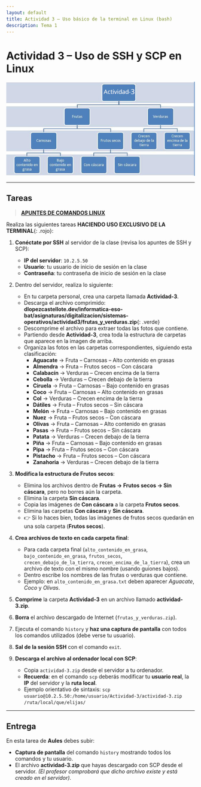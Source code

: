 ```yaml
---
layout: default
title: Actividad 3 – Uso básico de la terminal en Linux (bash)
description: Tema 1
---
```


# Actividad 3 – Uso de SSH y SCP en Linux

![Estructura de carpetas de la actividad](./esquema_act3.jpg)

---

## Tareas

> [**APUNTES DE COMANDOS LINUX**](../apuntes_comandos)

Realiza las siguientes tareas **HACIENDO USO EXCLUSIVO DE LA TERMINAL**{: .rojo}:

1. **Conéctate por SSH** al servidor de la clase (revisa los apuntes de SSH y SCP):  
   - **IP del servidor**: `10.2.5.50`
   - **Usuario**: tu usuario de inicio de sesión en la clase  
   - **Contraseña**: tu contraseña de inicio de sesión en la clase  

2. Dentro del servidor, realiza lo siguiente:  
   - En tu carpeta personal, crea una carpeta llamada **Actividad-3**.  
   - Descarga el archivo comprimido:  
     **dlopezcastellote.dev/informatica-eso-bat/asignaturas/digitalizacion/sistemas-operativos/actividad3/frutas_y_verduras.zip**{: .verde}
   - Descomprime el archivo para extraer todas las fotos que contiene.  
   - Partiendo desde **Actividad-3**, crea toda la estructura de carpetas que aparece en la imagen de arriba.  
   - Organiza las fotos en las carpetas correspondientes, siguiendo esta clasificación:  
     - **Aguacate** → Fruta – Carnosas – Alto contenido en grasas  
     - **Almendra** → Fruta – Frutos secos – Con cáscara  
     - **Calabacín** → Verduras – Crecen encima de la tierra  
     - **Cebolla** → Verduras – Crecen debajo de la tierra  
     - **Ciruela** → Fruta – Carnosas – Bajo contenido en grasas  
     - **Coco** → Fruta – Carnosas – Alto contenido en grasas  
     - **Col** → Verduras – Crecen encima de la tierra  
     - **Dátiles** → Fruta – Frutos secos – Sin cáscara  
     - **Melón** → Fruta – Carnosas – Bajo contenido en grasas  
     - **Nuez** → Fruta – Frutos secos – Con cáscara  
     - **Olivas** → Fruta – Carnosas – Alto contenido en grasas  
     - **Pasas** → Fruta – Frutos secos – Sin cáscara  
     - **Patata** → Verduras – Crecen debajo de la tierra  
     - **Piña** → Fruta – Carnosas – Bajo contenido en grasas  
     - **Pipa** → Fruta – Frutos secos – Con cáscara  
     - **Pistacho** → Fruta – Frutos secos – Con cáscara  
     - **Zanahoria** → Verduras – Crecen debajo de la tierra  

3. **Modifica la estructura de Frutos secos**:  
   - Elimina los archivos dentro de **Frutas → Frutos secos → Sin cáscara**, pero no borres aún la carpeta.  
   - Elimina la carpeta **Sin cáscara**.  
   - Copia las imágenes de **Con cáscara** a la carpeta **Frutos secos**.  
   - Elimina las carpetas **Con cáscara** y **Sin cáscara**.  
   - 👉 Si lo haces bien, todas las imágenes de frutos secos quedarán en una sola carpeta (**Frutos secos**).

4. **Crea archivos de texto en cada carpeta final**:  
   - Para cada carpeta final (`alto_contenido_en_grasa`, `bajo_contenido_en_grasa`, `frutos_secos`, `crecen_debajo_de_la_tierra`, `crecen_encima_de_la_tierra`), crea un archivo de texto con el mismo nombre (usando guiones bajos).  
   - Dentro escribe los nombres de las frutas o verduras que contiene.  
   - Ejemplo: en `alto_contenido_en_grasa.txt` deben aparecer *Aguacate*, *Coco* y *Olivas*.

5. **Comprime** la carpeta **Actividad-3** en un archivo llamado **actividad-3.zip**.

6. **Borra** el archivo descargado de Internet (`frutas_y_verduras.zip`).

7. Ejecuta el comando `history` y **haz una captura de pantalla** con todos los comandos utilizados (debe verse tu usuario).

8. **Sal de la sesión SSH** con el comando `exit`.

9. **Descarga el archivo al ordenador local con SCP**:  
   - Copia `actividad-3.zip` desde el servidor a tu ordenador.  
   - **Recuerda**: en el comando `scp` deberás modificar tu **usuario real**, la **IP** del servidor y la **ruta local**.  
   - Ejemplo orientativo de sintaxis: `scp usuario@10.2.5.50:/home/usuario/Actividad-3/actividad-3.zip /ruta/local/que/elijas/`

---

## Entrega

En esta tarea de **Aules** debes subir:  
- **Captura de pantalla** del comando `history` mostrando todos los comandos y tu usuario.  
- El archivo **actividad-3.zip** que hayas descargado con SCP desde el servidor. *(El profesor comprobará que dicho archivo existe y está creado en el servidor).*
